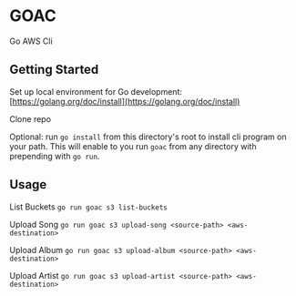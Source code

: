 # GOAC

Go AWS Cli

## Getting Started

Set up local environment for Go development: [https://golang.org/doc/install](https://golang.org/doc/install)

Clone repo

Optional: run `go install` from this directory's root to install cli program on your path. This will enable to you run `goac` from any directory with prepending with `go run`.

## Usage

List Buckets
`go run goac s3 list-buckets`

Upload Song
`go run goac s3 upload-song <source-path> <aws-destination>`

Upload Album
`go run goac s3 upload-album <source-path> <aws-destination>`

Upload Artist
`go run goac s3 upload-artist <source-path> <aws-destination>`
